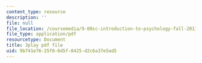 ```yaml
---
content_type: resource
description: ''
file: null
file_location: /coursemedia/9-00sc-introduction-to-psychology-fall-2011/9b741e7625f86d5f8425d2c6a37e5ad5_bihrpOS0qtY.pdf
file_type: application/pdf
resourcetype: Document
title: 3play pdf file
uid: 9b741e76-25f8-6d5f-8425-d2c6a37e5ad5
---
```

